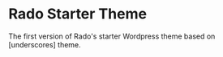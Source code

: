 # Rado Starter Theme

The first version of Rado's starter Wordpress theme based on [underscores] theme.
